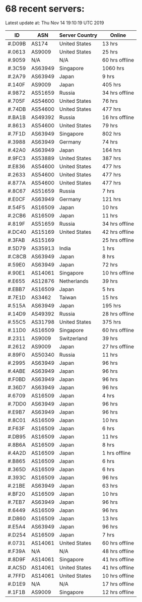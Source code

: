 # 68 recent servers:

Latest update at: Thu Nov 14 19:10:19 UTC 2019

| ID | ASN | Server Country | Online |
| -- | --- | -------------- | ------ |
| #.D09B | AS174 | United States | 13 hrs |
| #.0613 | AS9009 | United States | 25 hrs |
| #.9059 | N/A | N/A | 60 hrs offline |
| #.3C59 | AS63949 | Singapore | 1060 hrs |
| #.2A79 | AS63949 | Japan | 9 hrs |
| #.140F | AS9009 | Japan | 405 hrs |
| #.9872 | AS51659 | Russia | 34 hrs offline |
| #.705F | AS54600 | United States | 76 hrs |
| #.74DB | AS54600 | United States | 477 hrs |
| #.BA1B | AS49392 | Russia | 16 hrs offline |
| #.8613 | AS54600 | United States | 79 hrs |
| #.7F1D | AS63949 | Singapore | 802 hrs |
| #.3988 | AS63949 | Germany | 74 hrs |
| #.42A0 | AS63949 | Japan | 164 hrs |
| #.9FC3 | AS53889 | United States | 387 hrs |
| #.E836 | AS54600 | United States | 477 hrs |
| #.2633 | AS54600 | United States | 477 hrs |
| #.877A | AS54600 | United States | 477 hrs |
| #.8C67 | AS51659 | Russia | 7 hrs |
| #.E0CF | AS63949 | Germany | 121 hrs |
| #.54F5 | AS16509 | Japan | 10 hrs |
| #.2CB6 | AS16509 | Japan | 11 hrs |
| #.819F | AS51659 | Russia | 34 hrs offline |
| #.DC40 | AS15169 | United States | 42 hrs offline |
| #.3FAB | AS15169 |  | 25 hrs offline |
| #.5D79 | AS35913 | India | 1 hrs |
| #.C8CB | AS63949 | Japan | 8 hrs |
| #.59E0 | AS63949 | Japan | 72 hrs |
| #.90E1 | AS14061 | Singapore | 10 hrs offline |
| #.E655 | AS12876 | Netherlands | 39 hrs |
| #.EBB7 | AS16509 | Japan | 5 hrs |
| #.7E1D | AS3462 | Taiwan | 15 hrs |
| #.515A | AS63949 | Japan | 195 hrs |
| #.14D9 | AS49392 | Russia | 28 hrs offline |
| #.55C5 | AS31798 | United States | 375 hrs |
| #.11D0 | AS16509 | Singapore | 60 hrs offline |
| #.2311 | AS9009 | Switzerland | 39 hrs |
| #.2612 | AS9009 | Japan | 27 hrs offline |
| #.89F0 | AS50340 | Russia | 11 hrs |
| #.2995 | AS63949 | Japan | 96 hrs |
| #.4ABE | AS63949 | Japan | 96 hrs |
| #.F0BD | AS63949 | Japan | 96 hrs |
| #.36D7 | AS63949 | Japan | 96 hrs |
| #.6709 | AS16509 | Japan | 4 hrs |
| #.7DD0 | AS63949 | Japan | 96 hrs |
| #.E9B7 | AS63949 | Japan | 96 hrs |
| #.8C01 | AS16509 | Japan | 10 hrs |
| #.F63F | AS16509 | Japan | 6 hrs |
| #.DB95 | AS16509 | Japan | 11 hrs |
| #.8B6A | AS16509 | Japan | 8 hrs |
| #.4A2D | AS16509 | Japan | 1 hrs offline |
| #.B865 | AS16509 | Japan | 6 hrs |
| #.365D | AS16509 | Japan | 6 hrs |
| #.393C | AS16509 | Japan | 96 hrs |
| #.21BE | AS63949 | Japan | 63 hrs |
| #.BF20 | AS16509 | Japan | 10 hrs |
| #.7EB7 | AS63949 | Japan | 96 hrs |
| #.6449 | AS16509 | Japan | 96 hrs |
| #.D860 | AS16509 | Japan | 13 hrs |
| #.E5A4 | AS63949 | Japan | 96 hrs |
| #.D254 | AS16509 | Japan | 7 hrs |
| #.0731 | AS14061 | United States | 60 hrs offline |
| #.F39A | N/A | N/A | 48 hrs offline |
| #.8D9F | AS14061 | Singapore | 41 hrs offline |
| #.AC5D | AS14061 | United States | 41 hrs offline |
| #.7FFD | AS14061 | United States | 10 hrs offline |
| #.D1E9 | N/A | N/A | 17 hrs offline |
| #.1F1B | AS9009 | Singapore | 12 hrs offline |

